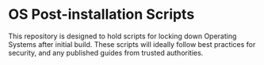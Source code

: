 # OS Post-installation Scripts
This repository is designed to hold scripts for locking down Operating Systems after initial build. These scripts will ideally follow best practices for security, and any published guides from trusted authorities.
